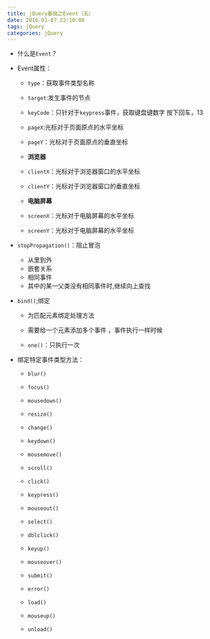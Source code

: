 ```yaml
---
title: jQuery基础之Event（五）
date: 2016-01-07 22:10:08
tags: jQuery
categories: jQuery
---
```


- 什么是`Event`？
<!--more-->
- Event属性：
	- `type`：获取事件类型名称
	- `target`:发生事件的节点
	- `keyCode`：只针对于`keypress`事件，获取键盘键数字 按下回车，13 

	- `pageX`:光标对于页面原点的水平坐标 
	- `pageY`：光标对于页面原点的垂直坐标 

	-  **浏览器**

	- `clientX`：光标对于浏览器窗口的水平坐标 
	- `clientY`：光标对于浏览器窗口的垂直坐标
	
	-  **电脑屏幕**

	- `screenX`：光标对于电脑屏幕的水平坐标    
	- `screenY`：光标对于电脑屏幕的水平坐标 

- `stopPropagation()`：阻止冒泡
	- 从里到外
	- 嵌套关系
	- 相同事件
	- 其中的某一父类没有相同事件时,继续向上查找

- `bind()`;绑定
	- 为匹配元素绑定处理方法

	- 需要给一个元素添加多个事件 ，事件执行一样时候
   - `one()`：只执行一次         


- 绑定特定事件类型方法：
	
  - `blur()` 

  - `focus()` 

  - `mousedown()`

  - `resize()` 

  - `change()` 

  - `keydown()` 

  - `mousemove()` 

  - `scroll()`

  - `click()` 

  - `keypress()`

  - `mouseout()` 

  - `select()` 

  - `dblclick()` 

  - `keyup()` 

  - `mouseover()` 

  - `submit()`

  - `error()` 

  - `load()` 

  - `mouseup()` 

  - `unload()`

	
